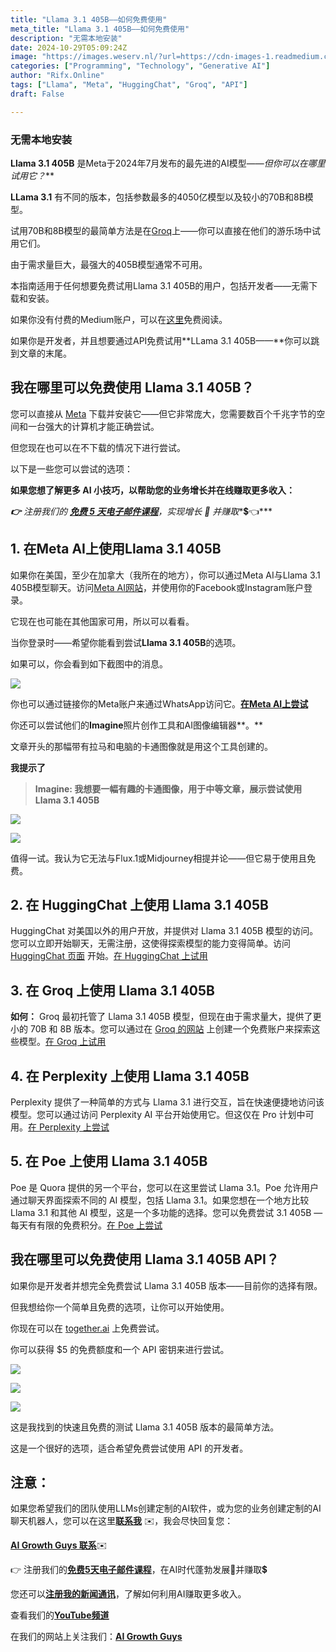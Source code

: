 ```yaml
---
title: "Llama 3.1 405B——如何免费使用"
meta_title: "Llama 3.1 405B——如何免费使用"
description: "无需本地安装"
date: 2024-10-29T05:09:24Z
image: "https://images.weserv.nl/?url=https://cdn-images-1.readmedium.com/v2/resize:fit:800/1*db_ND6LyQ5_p5jFJCTo5GQ.jpeg"
categories: ["Programming", "Technology", "Generative AI"]
author: "Rifx.Online"
tags: ["Llama", "Meta", "HuggingChat", "Groq", "API"]
draft: False

---
```




### 无需本地安装

**Llama 3\.1 405B** 是Meta于2024年7月发布的最先进的AI模型——**但你可以在哪里试用它*？***



**LLama 3\.1** 有不同的版本，包括参数最多的4050亿模型以及较小的70B和8B模型。

试用70B和8B模型的最简单方法是在[Groq](https://console.groq.com/playground)上——你可以直接在他们的游乐场中试用它们。

由于需求量巨大，最强大的405B模型通常不可用。

本指南适用于任何想要免费试用Llama 3\.1 405B的用户，包括开发者——无需下载和安装。

如果你没有付费的Medium账户，可以在[这里](https://addison-best.medium.com/9aaf3561932d?source=friends_link&sk=5fa532d1caaec229a0b9a445d8749449)免费阅读。

如果你是开发者，并且想要通过API免费试用**LLama 3\.1 405B——**你可以跳到文章的末尾。

## 我在哪里可以免费使用 Llama 3\.1 405B？

您可以直接从 [Meta](https://llama.meta.com/) 下载并安装它——但它非常庞大，您需要数百个千兆字节的空间和一台强大的计算机才能正确尝试。

但您现在也可以在不下载的情况下进行尝试。

以下是一些您可以尝试的选项：

**如果您想了解更多 AI 小技巧，以帮助您的业务增长并在线赚取更多收入：**

***👉*** *注册我们的 **[免费 5 天电子邮件课程](https://aigrowthguys.com/5-day-free-course-how-to-grow-your-business-like-a-weed)**，实现增长 🚀 并赚取**💲👈***

## 1\. 在Meta AI上使用Llama 3\.1 405B

如果你在美国，至少在加拿大（我所在的地方），你可以通过Meta AI与Llama 3\.1 405B模型聊天。访问[Meta AI网站](https://www.meta.ai)，并使用你的Facebook或Instagram账户登录。

它现在也可能在其他国家可用，所以可以看看。

当你登录时——希望你能看到尝试**Llama 3\.1 405B**的选项。

如果可以，你会看到如下截图中的消息。

![](https://images.weserv.nl/?url=https://cdn-images-1.readmedium.com/v2/resize:fit:800/1*cw1WMKhdZhzUp0L3Kn7Qng.png)

你也可以通过链接你的Meta账户来通过WhatsApp访问它。[**在Meta AI上尝试**](https://www.meta.ai)

你还可以尝试他们的**Imagine**照片创作工具和AI图像编辑器**。**

文章开头的那幅带有拉马和电脑的卡通图像就是用这个工具创建的。

**我提示了**

> **Imagine: 我想要一幅有趣的卡通图像，用于中等文章，展示尝试使用Llama 3\.1 405B**

![](https://images.weserv.nl/?url=https://cdn-images-1.readmedium.com/v2/resize:fit:800/1*8MeC_M2O7UX7ulPOfUCuHA.png)

![](https://images.weserv.nl/?url=https://cdn-images-1.readmedium.com/v2/resize:fit:800/1*dIG62eA7YAT3mpLA0etz9Q.png)

值得一试。我认为它无法与Flux.1或Midjourney相提并论——但它易于使用且免费。

## 2\. 在 HuggingChat 上使用 Llama 3\.1 405B

HuggingChat 对美国以外的用户开放，并提供对 Llama 3\.1 405B 模型的访问。您可以立即开始聊天，无需注册，这使得探索模型的能力变得简单。访问 [HuggingChat 页面](https://huggingface.co) 开始。[在 HuggingChat 上试用](https://huggingface.co)

## 3\. 在 Groq 上使用 Llama 3\.1 405B

**如何：** Groq 最初托管了 Llama 3\.1 405B 模型，但现在由于需求量大，提供了更小的 70B 和 8B 版本。您可以通过在 [Groq 的网站](https://groq.com) 上创建一个免费账户来探索这些模型。[在 Groq 上试用](https://groq.com)

## 4\. 在 Perplexity 上使用 Llama 3\.1 405B

Perplexity 提供了一种简单的方式与 Llama 3\.1 进行交互，旨在快速便捷地访问该模型。您可以通过访问 Perplexity AI 平台开始使用它。但这仅在 Pro 计划中可用。[在 Perplexity 上尝试](https://www.perplexity.ai)

## 5\. 在 Poe 上使用 Llama 3\.1 405B

Poe 是 Quora 提供的另一个平台，您可以在这里尝试 Llama 3\.1。Poe 允许用户通过聊天界面探索不同的 AI 模型，包括 Llama 3\.1。如果您想在一个地方比较 Llama 3\.1 和其他 AI 模型，这是一个多功能的选择。您可以免费尝试 3\.1 405B — 每天有有限的免费积分。[在 Poe 上尝试](https://poe.com)

## 我在哪里可以免费使用 Llama 3\.1 405B API？

如果你是开发者并想完全免费尝试 Llama 3\.1 405B 版本——目前你的选择有限。

但我想给你一个简单且免费的选项，让你可以开始使用。

你现在可以在 [together.ai](https://together.ai) 上免费尝试。

你可以获得 $5 的免费额度和一个 API 密钥来进行尝试。

![](https://images.weserv.nl/?url=https://cdn-images-1.readmedium.com/v2/resize:fit:800/1*w8LOXw-Wm0QTz5YgvZ27ug.png)

![](https://images.weserv.nl/?url=https://cdn-images-1.readmedium.com/v2/resize:fit:800/1*YpKURkmy--xstoJpZ4fmbw.png)

![](https://images.weserv.nl/?url=https://cdn-images-1.readmedium.com/v2/resize:fit:800/1*g0FxHkg6gq5OMXXo1Yzr0A.png)

这是我找到的快速且免费的测试 Llama 3\.1 405B 版本的最简单方法。

这是一个很好的选项，适合希望免费尝试使用 API 的开发者。

## 注意：

如果您希望我们的团队使用LLMs创建定制的AI软件，或为您的业务创建定制的AI聊天机器人，您可以在这里[**联系我**](https://aigrowthguys.com/contact/) ✉️，我会尽快回复您：

[**AI Growth Guys 联系**](https://aigrowthguys.com/contact/)✉️

👉 注册我们的[**免费5天电子邮件课程**](https://aigrowthguys.com/5-day-free-course-how-to-grow-your-business-like-a-weed/)，在AI时代蓬勃发展🚀并赚取💲

您还可以[**注册我的新闻通讯**](https://ai-growth-guys.beehiiv.com/subscribe/?via=andrew-best)，了解如何利用AI赚取更多收入。

查看我们的[**YouTube频道**](https://www.youtube.com/@aigrowthguys)

在我们的网站上关注我们：[**AI Growth Guys**](https://aigrowthguys.com/)

